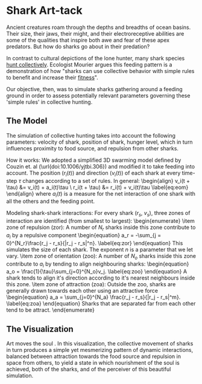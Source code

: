 
# Shark Art-tack

Ancient creatures roam through the depths and breadths of ocean basins. Their size, their jaws, their might, and their electroreceptive abilities are some of the qualities that inspire both awe and fear of these apex predators. But how do sharks go about in their predation?

In contrast to cultural depictions of the lone hunter, many shark species [hunt collectively](https://esajournals.onlinelibrary.wiley.com/doi/10.1002/ecy.3117). Ecologist Mourier argues this feeding pattern is a demonstration of how "sharks can use collective behavior with simple rules to benefit and increase their [fitness](https://www.psychologytoday.com/ca/blog/animal-minds/202006/the-sharks-hunt-in-packs#:~:text=It%20is%20the%20hunting%20grounds,The%20sharks%20hunt%20in%20packs.)". 

Our objective, then, was to simulate sharks gathering around a feeding ground in order to assess potentially relevant parameters governing these 'simple rules' in collective hunting. 


## The Model 

The simulation of collective hunting takes into account the following parameters: velocity of shark, position of shark, hunger level, which in turn influences proximity to food source, and repulsion from other sharks. 

How it works:
We adopted a simplified 3D swarming model defined by Couzin et. al (\url{doi:10.1006/yjtbi.306}) and modified it to take feeding into account.
The position ($r_i(t)$) and direction ($v_i(t)$) of each shark at every time-step $\tau$ changes according to a set of rules. 
In general:
\begin{align}
  v_i(t + \tau) &= v_i(t) + a_i(t)\tau \\
  r_i(t + \tau) &= r_i(t) + v_i(t)\tau
  \label{eq:eom}
\end{align}
where $a_i(t)$ is a measure for the net interaction of one shark with all the others and the feeding point.

Modeling shark-shark interactions:
For every shark ($r_s$, $v_s$), three zones of interaction are identified (from smallest to largest): 
\begin{enumerate}
  \item zone of repulsion (zor): A number of $N_r$ sharks inside this zone contribute to $a_i$ by a repulsive component
    \begin{equation}
      a_r = -\sum_{j = 0}^{N_r}\frac{r_j - r_s}{|r_j - r_s|^n}.
      \label{eq:zor}
    \end{equation}
    This simulates the size of each shark. The exponent $n$ is a parameter that we let vary.
  \item zone of orientation (zoo): A number of $N_o$ sharks inside this zone contribute to $a_i$ by tending to align neighbouring sharks:
    \begin{equation}
      a_o = \frac{1}{\tau}\sum_{j=0}^{N_o}v_j.
      \label{eq:zoo}
    \end{equation}
    A shark tends to align it's direction according to it's nearest neighbours inside this zone.
  \item zone of attraction (zoa): Outside the zoo, sharks are generally drawn towards each other using an attractive force
    \begin{equation}
      a_a = \sum_{j=0}^{N_a} \frac{r_j - r_s}{|r_j - r_s|^m}.
      \label{eq:zoa}
    \end{equation}
    Sharks that are separated far from each other tend to be attract.
\end{enumerate}


## The Visualization

Art moves the soul . In this visualization, the collective movement of sharks in turn produces a simple yet mesmerizing pattern of dynamic interactions, balanced between attraction towards the food source and repulsion in space from others, to yield a state in which nourishment of the soul is achieved, both of the sharks, and of the perceiver of this beautiful simulation. 
